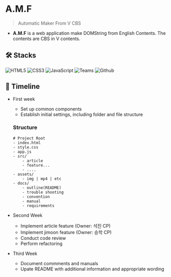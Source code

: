 # A.M.F

> Automatic Maker From V CBS

-   **A.M.F** is a web application make DOMString from English Contents. The contents are CBS in V contents.

## 🛠️ Stacks

![HTML5](https://img.shields.io/badge/html5-E34F26?style=for-the-badge&logo=html5&logoColor=FFFFFF)
![CSS3](https://img.shields.io/badge/css3-1572B6?style=for-the-badge&logo=css3&logoColor=FFFFFF)
![JavaScript](https://img.shields.io/badge/javascript-F7DF1E?style=for-the-badge&logo=javascript&logoColor=FFFFFF)
![Teams](https://img.shields.io/badge/microsoftteams-6264A7?style=for-the-badge&logo=microsoftteams&logoColor=FFFFFF)
![Github](https://img.shields.io/badge/github-181717?style=for-the-badge&logo=github&logoColor=FFFFFF)

## 📆 Timeline

-   First week

    -   Set up common components
    -   Establish initial settings, including folder and file structure

    ### Structure

    ```
    # Project Root
    - index.html
    - style.css
    - app.js
    - src/
        - article
        - feature...
        - ....
    - assets/
        - img | mp4 | etc
    - docs/
        - outline(README)
        - trouble shooting
        - convention
        - manual
        - requirements
    ```

-   Second Week

    -   Implement article feature (Owner: 석진 CP)
    -   Implement jimoon feature (Owner: 승학 CP)
    -   Conduct code review
    -   Perform refactoring

-   Third Week
    -   Document commments and manuals
    -   Upate README with additional information and appropriate wording
